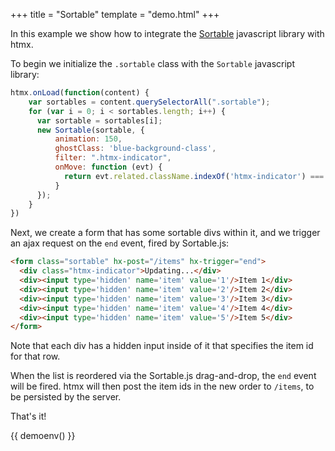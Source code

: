 +++
title = "Sortable"
template = "demo.html"
+++

In this example we show how to integrate the [Sortable](https://sortablejs.github.io/Sortable/)
javascript library with htmx.

To begin we initialize the `.sortable` class with the `Sortable` javascript library:

```js
htmx.onLoad(function(content) {
    var sortables = content.querySelectorAll(".sortable");
    for (var i = 0; i < sortables.length; i++) {
      var sortable = sortables[i];
      new Sortable(sortable, {
          animation: 150,
          ghostClass: 'blue-background-class',
          filter: ".htmx-indicator",
          onMove: function (evt) {
            return evt.related.className.indexOf('htmx-indicator') === -1;
          }
      });
    }
})
```

Next, we create a form that has some sortable divs within it, and we trigger an ajax request on the `end` event, fired
by Sortable.js:

```html
<form class="sortable" hx-post="/items" hx-trigger="end">
  <div class="htmx-indicator">Updating...</div>
  <div><input type='hidden' name='item' value='1'/>Item 1</div>
  <div><input type='hidden' name='item' value='2'/>Item 2</div>
  <div><input type='hidden' name='item' value='3'/>Item 3</div>
  <div><input type='hidden' name='item' value='4'/>Item 4</div>
  <div><input type='hidden' name='item' value='5'/>Item 5</div>
</form>
```

Note that each div has a hidden input inside of it that specifies the item id for that row.

When the list is reordered via the Sortable.js drag-and-drop, the `end` event will be fired.  htmx will then post
the item ids in the new order to `/items`, to be persisted by the server.

That's it!

{{ demoenv() }}

<script src="https://cdn.jsdelivr.net/npm/sortablejs@latest/Sortable.min.js"></script>
<script>

    //=========================================================================
    // Fake Server Side Code
    //=========================================================================
    htmx.onLoad(function(content) {
        var sortables = content.querySelectorAll(".sortable");
        for (var i = 0; i < sortables.length; i++) {
          var sortable = sortables[i];
          new Sortable(sortable, {
              animation: 150,
              ghostClass: 'blue-background-class',
              filter: ".htmx-indicator",
              onMove: function (evt) {
                return evt.related.className.indexOf('htmx-indicator') === -1;
              }
          });
        }
    })
    
    var listItems = [1, 2, 3, 4, 5]
    // routes
    init("/demo", function(request, params){
      return '<form id="example1" class="list-group col sortable" hx-post="/items" hx-trigger="end">' +
      listContents()
      + "\n</form>";
    });
    
    onPost("/items", function (request, params) {
      console.log(params);
      listItems = params.item;
      return listContents();
    });
    
    // templates
    function listContents() {
      return '<div class="htmx-indicator">Updating...</div>' + listItems.map(function(val) {
        return "  <div style='border:1px solid #DEDEDE; padding:12px; margin: 8px; width:200px' ><input type='hidden' name='item' value='" + val + "'/> Item " + val +"</div>";
      }).join("\n");
    }

</script>
